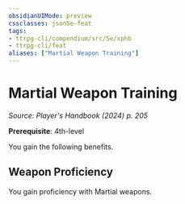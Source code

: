 ```yaml
---
obsidianUIMode: preview
cssclasses: json5e-feat
tags:
- ttrpg-cli/compendium/src/5e/xphb
- ttrpg-cli/feat
aliases: ["Martial Weapon Training"]
---
```

# Martial Weapon Training
*Source: Player's Handbook (2024) p. 205*  

**Prerequisite**: 4th-level

You gain the following benefits.

## Weapon Proficiency

You gain proficiency with Martial weapons.